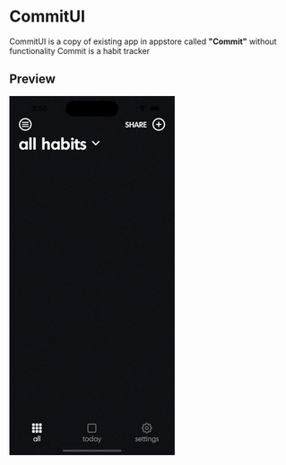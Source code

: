 # CommitUI
CommitUI is a copy of existing app in appstore called **"Commit"** without functionality
Commit is a habit tracker

## Preview
![](https://github.com/akhmetpekov/Campit/blob/main/gifs/preview.gif)
